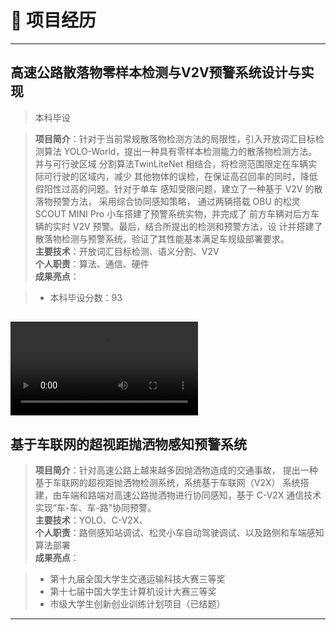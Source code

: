 # **📂 项目经历**

---

## 高速公路散落物零样本检测与V2V预警系统设计与实现
>本科毕设


>**项目简介**：针对于当前常规散落物检测方法的局限性，引入开放词汇目标检测算法
YOLO-World，提出一种具有零样本检测能力的散落物检测方法。并与可行驶区域
分割算法TwinLiteNet 相结合，将检测范围限定在车辆实际可行驶的区域内，减少
其他物体的误检，在保证高召回率的同时，降低假阳性过高的问题。针对于单车
感知受限问题，建立了一种基于 V2V 的散落物预警方法， 采用综合协同感知策略，
通过两辆搭载 OBU 的松灵SCOUT MINI Pro 小车搭建了预警系统实物，并完成了
前方车辆对后方车辆的实时 V2V 预警。最后，结合所提出的检测和预警方法，设
计并搭建了散落物检测与预警系统，验证了其性能基本满足车规级部署要求。   
>**主要技术**：开放词汇目标检测、语义分割、V2V   
>**个人职责**：算法、通信、硬件  
>**成果亮点**：  

  >- 本科毕设分数：93

![type:video](../videos/TG-2025-05-20-111651187.mp4)
---

## 基于车联网的超视距抛洒物感知预警系统

>**项目简介**：针对高速公路上越来越多因抛洒物造成的交通事故， 提出一种基于车联网的超视距抛洒物检测系统，系统基于车联网（V2X）
系统搭建，由车端和路端对高速公路抛洒物进行协同感知，基于 C-V2X 通信技术实现“车-车、车-路”协同预警。  
>**主要技术**：YOLO、C-V2X、  
>**个人职责**：路侧感知站调试、松灵小车自动驾驶调试、以及路侧和车端感知算法部署  
>**成果亮点**： 

  >- 第十九届全国大学生交通运输科技大赛三等奖
  >- 第十七届中国大学生计算机设计大赛三等奖
  >- 市级大学生创新创业训练计划项目（已结题）


---
